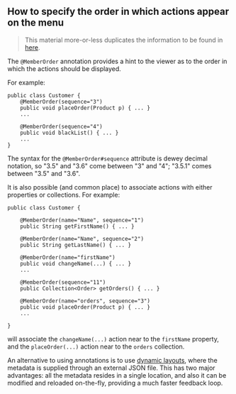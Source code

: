 How to specify the order in which actions appear on the menu
------------------------------------------------------------

> This material more-or-less duplicates the information to be found in [here](../components/viewers/wicket/static-layouts.html).

The `@MemberOrder` annotation provides a hint to the viewer as to the
order in which the actions should be displayed.

For example:

    public class Customer {
        @MemberOrder(sequence="3")
        public void placeOrder(Product p) { ... }
        ...

        @MemberOrder(sequence="4")
        public void blackList() { ... }
        ...
    }

The syntax for the `@MemberOrder#sequence` attribute is dewey decimal notation, so "3.5" and
"3.6" come between "3" and "4"; "3.5.1" comes between "3.5" and "3.6".

It is also possible (and common place) to associate actions with either properties or collections.  For example:

    public class Customer {

        @MemberOrder(name="Name", sequence="1")
        public String getFirstName() { ... }

        @MemberOrder(name="Name", sequence="2")
        public String getLastName() { ... }

        @MemberOrder(name="firstName")
        public void changeName(...) { ... }
        ...

        @MemberOrder(sequence="11")
        public Collection<Order> getOrders() { ... }

        @MemberOrder(name="orders", sequence="3")
        public void placeOrder(Product p) { ... }
        ...

    }

will associate the `changeName(...)` action near to the `firstName` property, and the `placeOrder(...)` action near
to the `orders` collection.

An alternative to using annotations is to use [dynamic layouts](../components/viewers/wicket/dynamic-layouts.html),
where the metadata is supplied through an external JSON file.  This has two major advantages: all the metadata resides
in a single location, and also it can be modified and reloaded on-the-fly, providing a much faster feedback loop.

